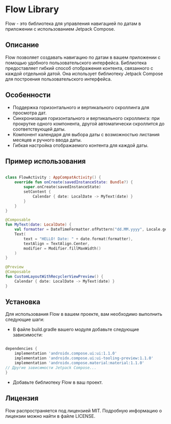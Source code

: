 # Flow Library

Flow - это библиотека для управления навигацией по датам в приложении с использованием Jetpack Compose.

## Описание

Flow позволяет создавать навигацию по датам в вашем приложении с помощью удобного пользовательского интерфейса. Библиотека предоставляет гибкий способ отображения контента, связанного с каждой отдельной датой. Она использует библиотеку Jetpack Compose для построения пользовательского интерфейса.

## Особенности

*    Поддержка горизонтального и вертикального скроллинга для просмотра дат.
*    Синхронизация горизонтального и вертикального скроллинга: при прокрутке одного компонента, другой автоматически скроллится до соответствующей даты.
*    Компонент календаря для выбора даты с возможностью листания месяцев и ручного ввода даты.
*    Гибкая настройка отображаемого контента для каждой даты.

## Пример использования

```kotlin

class FlowActivity : AppCompatActivity() {
    override fun onCreate(savedInstanceState: Bundle?) {
        super.onCreate(savedInstanceState)
        setContent {
            Calendar { date: LocalDate -> MyText(date) }
        }
    }
}

@Composable
fun MyText(date: LocalDate) {
    val formatter = DateTimeFormatter.ofPattern("dd.MM.yyyy", Locale.getDefault())
    Text(
        text = "HELLO! Date: " + date.format(formatter),
        textAlign = TextAlign.Center,
        modifier = Modifier.fillMaxWidth()
    )
}

@Preview
@Composable
fun CustomLayoutWithRecyclerViewPreview() {
    Calendar { date: LocalDate -> MyText(date) }
}
```

## Установка

Для использования Flow в вашем проекте, вам необходимо выполнить следующие шаги:

*    В файле build.gradle вашего модуля добавьте следующие зависимости:

```groovy

dependencies {
    implementation 'androidx.compose.ui:ui:1.1.0'
    implementation 'androidx.compose.ui:ui-tooling-preview:1.1.0'
    implementation 'androidx.compose.material:material:1.1.0'
// Другие зависимости Jetpack Compose...
}
```

*    Добавьте библиотеку Flow в ваш проект.

## Лицензия

Flow распространяется под лицензией MIT. Подробную информацию о лицензии можно найти в файле LICENSE.